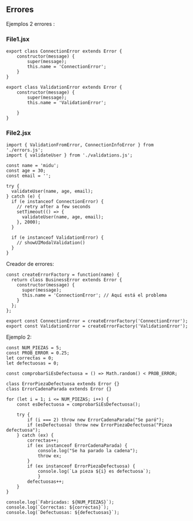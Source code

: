 ## Errores
Ejemplos 2 errores :
### File1.jsx

	export class ConnectionError extends Error {
	    constructor(message) {
	        super(message);
	        this.name = 'ConnectionError';
	    }
	}
	
	export class ValidationError extends Error {
	    constructor(message) {
	        super(message);
	        this.name = 'ValidationError';   
	
	    }
	}
 ### File2.jsx
	
	import { ValidationFromError, ConnectionInfoError } from './errors.js';
	import { validateUser } from './validations.js';
	
	const name = 'midu';
	const age = 30;
	const email = '';
	
	try {
	  validateUser(name, age, email);
	} catch (e) {
	  if (e instanceof ConnectionError) {
	    // retry after a few seconds
	    setTimeout(() => {
	      validateUser(name, age, email);
	    }, 2000);
	  }
	
	  if (e instanceof ValidationError) {
	    // showUIModalValidation()
	  }
	}


Creador de errores:

	const createErrorFactory = function(name) {
	  return class BusinessError extends Error {
		constructor(message) {
		  super(message);
		  this.name = 'ConnectionError'; // Aquí está el problema
		}
	  };
	};

	export const ConnectionError = createErrorFactory('ConnectionError');
	export const ValidationError = createErrorFactory('ValidationError');



Ejemplo 2:

    const NUM_PIEZAS = 5;
    const PROB_ERROR = 0.25;
    let correctas = 0;
    let defectuosas = 0;
    
    const comprobarSiEsDefectuosa = () => Math.random() < PROB_ERROR;
    
    class ErrorPiezaDefectuosa extends Error {}
    class ErrorCadenaParada extends Error {}
    
    for (let i = 1; i <= NUM_PIEZAS; i++) {
        const esDefectuosa = comprobarSiEsDefectuosa();
    
        try {
            if (i === 2) throw new ErrorCadenaParada("Se paró");
            if (esDefectuosa) throw new ErrorPiezaDefectuosa("Pieza defectuosa");
        } catch (ex) {
            correctas++;
            if (ex instanceof ErrorCadenaParada) {
                console.log("Se ha parado la cadena");
                throw ex;
            }
            if (ex instanceof ErrorPiezaDefectuosa) {
                console.log(`La pieza ${i} es defectuosa`);
                }
            defectuosas++;
        }
    }
    
    console.log(`Fabricadas: ${NUM_PIEZAS}`);
    console.log(`Correctas: ${correctas}`);
    console.log(`Defectuosas: ${defectuosas}`); 


